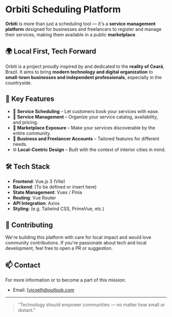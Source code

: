 # Orbiti Scheduling Platform

**Orbiti** is more than just a scheduling tool — it's a **service management platform** designed for businesses and freelancers to register and manage their services, making them available in a public **marketplace**.

## 🌍 Local First, Tech Forward

Orbiti is a project proudly inspired by and dedicated to the **reality of Ceará**, Brazil. It aims to bring **modern technology and digital organization** to **small-town businesses and independent professionals**, especially in the countryside.

## 🚀 Key Features

- 📅 **Service Scheduling** – Let customers book your services with ease.
- 🧰 **Service Management** – Organize your service catalog, availability, and pricing.
- 🏪 **Marketplace Exposure** – Make your services discoverable by the entire community.
- 👥 **Business and Freelancer Accounts** – Tailored features for different needs.
- 🌐 **Local-Centric Design** – Built with the context of interior cities in mind.

## 🛠️ Tech Stack

- **Frontend**: Vue.js 3 (Vite)
- **Backend**: (To be defined or insert here)
- **State Management**: Vuex / Pinia
- **Routing**: Vue Router
- **API Integration**: Axios
- **Styling**: (e.g. Tailwind CSS, PrimeVue, etc.)

## 🤝 Contributing

We're building this platform with care for local impact and would love community contributions. If you're passionate about tech and local development, feel free to open a PR or suggestion.

## 📫 Contact

For more information or to become a part of this mission:

- Email: [vicoelh@outlook.com

---

> "Technology should empower communities — no matter how small or distant."

